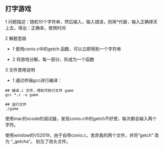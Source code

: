 ## 打字游戏

1 问题描述：随机10个字符串，然后输入，输入错误，则用*代替，输入正确择天上去，得出：正确率，使用时间

2 解题思路

- 1 使用conio.c中的getch 函数，可以立即得到一个字符串

- 2 将游戏分解，每一部分，形成为一个函数


3 文件使用说明

- 1 通过终端gcc进行编译： 

```
## 编译.c 文件，得到可执行文件 game
gcc *.c -o game

## 运行文件
./game
```

使用mac的xcode的调试器，发现conio.c中的getch不好使，每次都会输入两个字符。

使用window的VS2019，由于自带conio.c，舍弃我的两个文件，并将“getch” 改为 “_getcha”。 别忘了改头文件。






